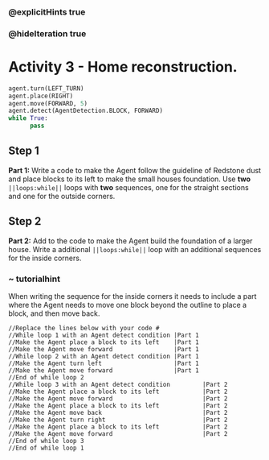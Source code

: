 ### @explicitHints true
### @hideIteration true 
# Activity 3 - Home reconstruction. 

```python
agent.turn(LEFT_TURN)
agent.place(RIGHT)
agent.move(FORWARD, 5)
agent.detect(AgentDetection.BLOCK, FORWARD) 
while True:
      pass
```

## Step 1
**Part 1:** Write a code to make the Agent follow the guideline of Redstone dust and place blocks to its left to make the small houses foundation.
Use **two** `||loops:while||` loops with **two** sequences, one for the straight sections and one for the outside corners. 

## Step 2 
**Part 2:** Add to the code to make the Agent build the foundation of a larger house. Write a additional `||loops:while||` loop with 
an additional sequences for the inside corners.  
### ~ tutorialhint 
When writing the sequence for the inside corners it needs to include a part where 
the Agent needs to move one block beyond the outline to place a block, and then move back. 

```template
//Replace the lines below with your code #    
//While loop 1 with an Agent detect condition |Part 1
//Make the Agent place a block to its left    |Part 1       
//Make the Agent move forward                 |Part 1 
//While loop 2 with an Agent detect condition |Part 1
//Make the Agent turn left                    |Part 1                 
//Make the Agent move forward                 |Part 1
//End of while loop 2
//While loop 3 with an Agent detect condition         |Part 2
//Make the Agent place a block to its left            |Part 2        
//Make the Agent move forward                         |Part 2
//Make the Agent place a block to its left            |Part 2        
//Make the Agent move back                            |Part 2
//Make the Agent turn right                           |Part 2                 
//Make the Agent place a block to its left            |Part 2        
//Make the Agent move forward                         |Part 2
//End of while loop 3
//End of while loop 1                        
```
